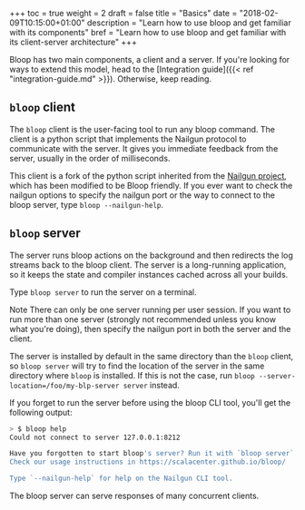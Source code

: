 +++
toc = true
weight = 2
draft = false
title = "Basics"
date = "2018-02-09T10:15:00+01:00"
description = "Learn how to use bloop and get familiar with its components"
bref = "Learn how to use bloop and get familiar with its client-server architecture"
+++

Bloop has two main components, a client and a server. If you're looking for
ways to extend this model, head to the [Integration
guide]({{< ref "integration-guide.md" >}}). Otherwise, keep reading.

## `bloop` client

The `bloop` client is the user-facing tool to run any bloop command. The client
is a python script that implements the Nailgun protocol to communicate with the
server. It gives you immediate feedback from the server, usually in the order
of milliseconds.

This client is a fork of the python script inherited from the [Nailgun
project][nailgun], which has been modified to be Bloop friendly. If you ever
want to check the nailgun options to specify the nailgun port or the way to
connect to the bloop server, type `bloop --nailgun-help`.

## `bloop` server

The server runs bloop actions on the background and then redirects the log
streams back to the bloop client. The server is a long-running application, so
it keeps the state and compiler instances cached across all your builds.

Type `bloop server`  to run the server on a terminal.

<span class="label warning">Note</span> There can only be one server running
per user session. If you want to run more than one server (strongly not
recommended unless you know what you're doing), then specify the nailgun port
in both the server and the client.

The server is installed by default in the same directory than the `bloop`
client, so `bloop server` will try to find the location of the server in the
same directory where `bloop` is installed. If this is not the case, run `bloop
--server-location=/foo/my-blp-server server` instead.

If you forget to run the server before using the bloop CLI tool, you'll get the
following output:

```sh
> $ bloop help
Could not connect to server 127.0.0.1:8212

Have you forgotten to start bloop's server? Run it with `bloop server`.
Check our usage instructions in https://scalacenter.github.io/bloop/

Type `--nailgun-help` for help on the Nailgun CLI tool.
```

The bloop server can serve responses of many concurrent clients.

[nailgun]: https://github.com/facebook/nailgun/
